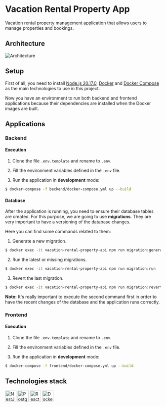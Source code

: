 # Vacation Rental Property App

Vacation rental property management application that allows users to manage properties and bookings.

## Architecture

![Architecture](https://github.com/user-attachments/assets/8428dd31-9f4d-4515-966a-aca208e5cc56)

## Setup

First of all, you need to install [Node.js 20.17.0](https://nodejs.org), [Docker](https://www.docker.com) and [Docker Compose](https://docs.docker.com/compose) as the main technologies to use in this project.

Now you have an environment to run both backend and frontend applications because their dependencies are installed when the Docker images are built.

## Applications

### Backend

#### Execution

1. Clone the file `.env.template` and rename to `.env`.

2. Fill the environment variables defined in the `.env` file.

3. Run the application in **development** mode:

```bash
$ docker-compose -f backend/docker-compose.yml up --build
```

#### Database

After the application is running, you need to ensure their database tables are created. For this purpose, we are going to use **migrations**. They are very important to have a versioning of the database changes.

Here you can find some commands related to them:

1. Generate a new migration.

```bash
$ docker exec -it vacation-rental-property-api npm run migration:generate ./src/migrations/<MIGRATION_NAME>
```

2. Run the latest or missing migrations.

```bash
$ docker exec -it vacation-rental-property-api npm run migration:run
```

3. Revert the last migration.

```bash
$ docker exec -it vacation-rental-property-api npm run migration:revert
```

**Note:** It's really important to execute the second command first in order to have the recent changes of the database and the application runs correctly.

### Frontend

#### Execution

1. Clone the file `.env.template` and rename to `.env`.

2. Fill the environment variables defined in the `.env` file.

3. Run the application in **development** mode:

```bash
$ docker-compose -f frontend/docker-compose.yml up --build
```

## Technologies stack

<p align="left">
<a href="https://nestjs.com/" target="_blank" rel="noreferrer"><img src="https://raw.githubusercontent.com/danielcranney/readme-generator/main/public/icons/skills/nestjs-colored.svg" width="36" height="36" alt="NestJS" /></a>
<a href="https://www.postgresql.org/" target="_blank" rel="noreferrer"><img src="https://raw.githubusercontent.com/danielcranney/readme-generator/main/public/icons/skills/postgresql-colored.svg" width="36" height="36" alt="PostgreSQL" /></a>
<a href="https://react.dev/" target="_blank" rel="noreferrer"><img src="https://raw.githubusercontent.com/danielcranney/readme-generator/main/public/icons/skills/react-colored.svg" width="36" height="36" alt="React" /></a>
<a href="https://www.docker.com/" target="_blank" rel="noreferrer"><img src="https://raw.githubusercontent.com/danielcranney/readme-generator/main/public/icons/skills/docker-colored.svg" width="36" height="36" alt="Docker" /></a>
</p>
